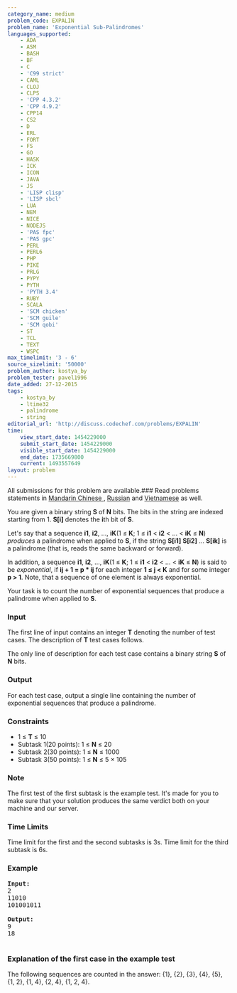 ```yaml
---
category_name: medium
problem_code: EXPALIN
problem_name: 'Exponential Sub-Palindromes'
languages_supported:
    - ADA
    - ASM
    - BASH
    - BF
    - C
    - 'C99 strict'
    - CAML
    - CLOJ
    - CLPS
    - 'CPP 4.3.2'
    - 'CPP 4.9.2'
    - CPP14
    - CS2
    - D
    - ERL
    - FORT
    - FS
    - GO
    - HASK
    - ICK
    - ICON
    - JAVA
    - JS
    - 'LISP clisp'
    - 'LISP sbcl'
    - LUA
    - NEM
    - NICE
    - NODEJS
    - 'PAS fpc'
    - 'PAS gpc'
    - PERL
    - PERL6
    - PHP
    - PIKE
    - PRLG
    - PYPY
    - PYTH
    - 'PYTH 3.4'
    - RUBY
    - SCALA
    - 'SCM chicken'
    - 'SCM guile'
    - 'SCM qobi'
    - ST
    - TCL
    - TEXT
    - WSPC
max_timelimit: '3 - 6'
source_sizelimit: '50000'
problem_author: kostya_by
problem_tester: pavel1996
date_added: 27-12-2015
tags:
    - kostya_by
    - ltime32
    - palindrome
    - string
editorial_url: 'http://discuss.codechef.com/problems/EXPALIN'
time:
    view_start_date: 1454229000
    submit_start_date: 1454229000
    visible_start_date: 1454229000
    end_date: 1735669800
    current: 1493557649
layout: problem
---
```

All submissions for this problem are available.###  Read problems statements in [Mandarin Chinese ](http://www.codechef.com/download/translated/LTIME32/mandarin/EXPALIN.pdf), [Russian](http://www.codechef.com/download/translated/LTIME32/russian/EXPALIN.pdf) and [Vietnamese](http://www.codechef.com/download/translated/LTIME32/vietnamese/EXPALIN.pdf) as well.

You are given a binary string **S** of **N** bits. The bits in the string are indexed starting from 1. **S\[i\]** denotes the **i**th bit of **S**.

Let's say that a sequence **i1**, **i2**, …, **iK**(1 ≤ **K**; 1 ≤ **i1** &lt; **i2** &lt; … &lt; **iK** ≤ **N**) *produces* a palindrome when applied to **S**, if the string **S\[i1\]** **S\[i2\]** … **S\[ik\]** is a palindrome (that is, reads the same backward or forward).

In addition, a sequence **i1**, **i2**, …, **iK**(1 ≤ **K**; 1 ≤ **i1** &lt; **i2** &lt; … &lt; **iK** ≤ **N**) is said to be *exponential*, if **ij + 1 = p \* ij** for each integer **1 ≤ j &lt; K** and for some integer **p &gt; 1**. Note, that a sequence of one element is always exponential.

Your task is to count the number of exponential sequences that produce a palindrome when applied to **S**.

### Input

The first line of input contains an integer **T** denoting the number of test cases. The description of **T** test cases follows.

The only line of description for each test case contains a binary string **S** of **N** bits.

### Output

For each test case, output a single line containing the number of exponential sequences that produce a palindrome.

### Constraints

- 1 ≤ **T** ≤ 10
- Subtask 1(20 points): 1 ≤ **N** ≤ 20
- Subtask 2(30 points): 1 ≤ **N** ≤ 1000
- Subtask 3(50 points): 1 ≤ **N** ≤ 5 × 105

### Note

The first test of the first subtask is the example test. It's made for you to make sure that your solution produces the same verdict both on your machine and our server.

### Time Limits

Time limit for the first and the second subtasks is 3s. Time limit for the third subtask is 6s.

### Example

<pre>
<b>Input:</b>
2
11010
101001011

<b>Output:</b>
9
18

</pre>
### Explanation of the first case in the example test

The following sequences are counted in the answer: {1}, {2}, {3}, {4}, {5}, {1, 2}, {1, 4}, {2, 4}, {1, 2, 4}.
